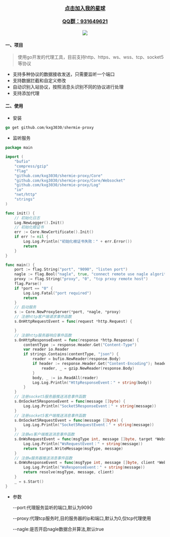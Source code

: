 
<div align="center">
	<a href="https://t.zsxq.com/0allV9fqi" style="font-size:16px;font-weight:bold">点击加入我的星球</a>
</div>
<br/>
<div align="center">
	<a href="https://t.zsxq.com/0allV9fqi" style="font-size:16px;font-weight:bold">QQ群：931649621</a>
</div>
<br/>
<div align='center'>
	<img src="https://user-images.githubusercontent.com/48542529/215652925-656fa354-55bf-44d0-ad92-a49990d4ee6f.png">		
</div>



#### 一、项目
> 使用go开发的代理工具，目前支持http、https、ws、wss、tcp、socket5等协议

- 支持多种协议的数据接收发送，只需要监听一个端口
- 支持数据拦截和自定义修改
- 自动识别入站协议，按照消息头识别不同的协议进行处理
- 支持添加代理

#### 二、使用

- 安装
```go
go get github.com/kxg3030/shermie-proxy
```

- 监听服务
```go
package main

import (
	"bufio"
	"compress/gzip"
	"flag"
	"github.com/kxg3030/shermie-proxy/Core"
	"github.com/kxg3030/shermie-proxy/Core/Websocket"
	"github.com/kxg3030/shermie-proxy/Log"
	"io"
	"net/http"
	"strings"
)

func init() {
	// 初始化日志
	Log.NewLogger().Init()
	// 初始化根证书
	err := Core.NewCertificate().Init()
	if err != nil {
		Log.Log.Println("初始化根证书失败：" + err.Error())
		return
	}
}

func main() {
    port := flag.String("port", "9090", "listen port")
	nagle := flag.Bool("nagle", true, "connect remote use nagle algorithm")
	proxy := flag.String("proxy", "0", "tcp prxoy remote host")
	flag.Parse()
	if *port == "0" {
		Log.Log.Fatal("port required")
		return
	}
	// 启动服务
	s := Core.NewProxyServer(*port, *nagle, *proxy)
	// 注册http客户端请求事件函数
	s.OnHttpRequestEvent = func(request *http.Request) {

	}
	// 注册http服务器响应事件函数
	s.OnHttpResponseEvent = func(response *http.Response) {
		contentType := response.Header.Get("Content-Type")
		var reader io.Reader
		if strings.Contains(contentType, "json") {
			reader = bufio.NewReader(response.Body)
			if header := response.Header.Get("Content-Encoding"); header == "gzip" {
				reader, _ = gzip.NewReader(response.Body)
			}
			body, _ := io.ReadAll(reader)
			Log.Log.Println("HttpResponseEvent：" + string(body))
		}
	}
	// 注册socket5服务器推送消息事件函数
	s.OnSocket5ResponseEvent = func(message []byte) {
		Log.Log.Println("Socket5ResponseEvent：" + string(message))
	}
	// 注册socket5客户端推送消息事件函数
	s.OnSocket5RequestEvent = func(message []byte) {
		Log.Log.Println("Socket5RequestEvent：" + string(message))
	}
	// 注册ws客户端推送消息事件函数
	s.OnWsRequestEvent = func(msgType int, message []byte, target *Websocket.Conn, resolve Core.ResolveWs) error {
		Log.Log.Println("WsRequestEvent：" + string(message))
		return target.WriteMessage(msgType, message)
	}
	// 注册w服务器推送消息事件函数
	s.OnWsResponseEvent = func(msgType int, message []byte, client *Websocket.Conn, resolve Core.ResolveWs) error {
		Log.Log.Println("WsResponseEvent：" + string(message))
		return resolve(msgType, message, client)
	}
	_ = s.Start()
}
```
- 参数

    --port:代理服务监听的端口,默认为9090

    --proxy:代理tcp服务时,目的服务器的ip和端口,默认为0,仅tcp代理使用

    --nagle:是否开启nagle数据合并算法,默认true
